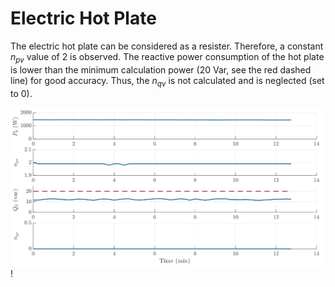 # Electric Hot Plate

The electric hot plate can be considered as a resister. Therefore, a constant $n_{pv}$ value of 2 is observed. The reactive power consumption of the hot plate is lower than the minimum calculation power (20 Var, see the red dashed line) for good accuracy. Thus, the $n_{qv}$ is not calculated and is neglected (set to 0).

![Electric hot plate](../z_Sensitivity_img/ElectricHotPlate.svg)!
